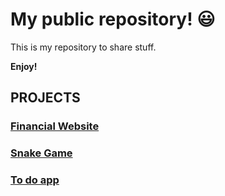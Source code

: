 # My public repository! :smiley:

This is my repository to share stuff.

**Enjoy!**


## **PROJECTS**

### [Financial Website](https://financial-website.vercel.app/)

### [Snake Game](https://snake-game-ecru.vercel.app/)

### [To do app](https://to-do-app-brown.vercel.app/)


